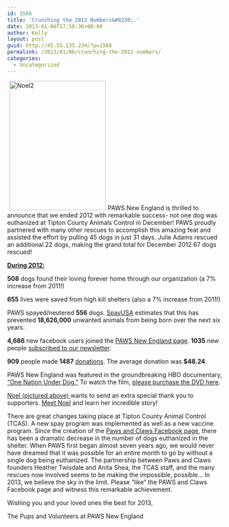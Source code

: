 ```yaml
---
id: 1566
title: 'Crunching the 2012 Numbers&#8230;.'
date: 2013-01-06T17:58:36+00:00
author: Kelly
layout: post
guid: http://45.55.135.234/?p=1566
permalink: /2013/01/06/crunching-the-2012-numbers/
categories:
  - Uncategorized
---
```

[<img class="alignleft size-medium wp-image-1560" style="margin-left: 5px; margin-right: 5px;" alt="Noel2" src="https://pawsnewengland.com/wp-content/uploads/2013/01/Noel2-224x300.jpg" width="224" height="300" />](https://pawsnewengland.com/wp-content/uploads/2013/01/Noel2.jpg)PAWS New England is thrilled to announce that we ended 2012 with remarkable success- not one dog was euthanized at Tipton County Animals Control in December! PAWS proudly partnered with many other rescues to accomplish this amazing feat and assisted the effort by pulling 45 dogs in just 31 days. Julie Adams rescued an additional 22 dogs, making the grand total for December 2012 67 dogs rescued!

<span style="text-decoration: underline;"><strong>During 2012:</strong></span>

**508** dogs found their loving forever home through our organization (a 7% increase from 2011!)

**655** lives were saved from high kill shelters (also a 7% increase from 2011!)

PAWS spayed/neutered **556** dogs. [SpayUSA](http://www.spayusa.org) estimates that this has prevented **18,626,000** unwanted animals from being born over the next six years.

**4,686** new facebook users joined the [PAWS New England page](https://www.facebook.com/PAWSNewEngland). **1035** new people [subscribed to our newsletter](http://pawsnewengland.us1.list-manage.com/subscribe?u=0c705fc71db1e2d4d6f5f4ba3&id=2d6244b8d5).

**909** people made **1487** [donations](https://pawsnewengland.com/donate/). The average donation was **$48.24**.

PAWS New England was featured in the groundbreaking HBO documentary, <a href="https://pawsnewengland.com/hbo/" target="_blank">&#8220;One Nation Under Dog</a><a href="https://pawsnewengland.com/hbo/" target="_blank">.&#8221;</a> To watch the film, <a href="http://store.hbo.com/one-nation-under-dog-dvd/detail.php?p=375560&v=hbo_shows_one-nation-under-dog&ecid=PRF-HBO-803007&pa=PRF-HBO-803007" target="_blank">please purchase the DVD here</a>.

<a href="https://pawsnewengland.com/noel-a-christmas-miracle-in-the-making/" target="_blank">Noel (pictured above) </a>wants to send an extra special thank you to supporters. [Meet Noel](https://pawsnewengland.com/noel-a-christmas-miracle-in-the-making/) and learn her incredible story!

There are great changes taking place at Tipton County Animal Control (TCAS). A new spay program was implemented as well as a new vaccine program. Since the creation of the <a href="https://www.facebook.com/PawsandClawsPhotographyTiptonCountyAnimalShelter?ref=ts&fref=ts" target="_blank">Paws and Claws Facebook page</a>, there has been a dramatic decrease in the number of dogs euthanized in the shelter. When PAWS first began almost seven years ago, we would never have dreamed that it was possible for an entire month to go by without a single dog being euthanized. The partnership between Paws and Claws founders Heather Twisdale and Anita Shea, the TCAS staff, and the many rescues now involved seems to be making the impossible, possible&#8230; In 2013, we believe the sky in the limit. Please &#8220;like&#8221; the PAWS and Claws Facebook page and witness this remarkable achievement.

Wishing you and your loved ones the best for 2013,
  
The Pups and Volunteers at PAWS New England